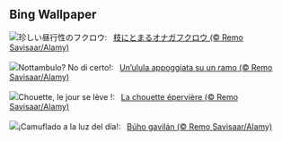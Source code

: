 ## Bing Wallpaper
![](https://www.bing.com/th?id=OHR.HawkOwl_JA-JP5530639554_UHD.jpg&w=1000)珍しい昼行性のフクロウ:&nbsp;&ensp;[枝にとまるオナガフクロウ (© Remo Savisaar/Alamy)](https://www.bing.com/th?id=OHR.HawkOwl_JA-JP5530639554_UHD.jpg)
<br><br/>
![](https://www.bing.com/th?id=OHR.HawkOwl_IT-IT8168664237_UHD.jpg&w=1000)Nottambulo? No di certo!:&nbsp;&ensp;[Un’ulula appoggiata su un ramo (© Remo Savisaar/Alamy)](https://www.bing.com/th?id=OHR.HawkOwl_IT-IT8168664237_UHD.jpg)
<br><br/>
![](https://www.bing.com/th?id=OHR.HawkOwl_FR-FR1707000792_UHD.jpg&w=1000)Chouette, le jour se lève !:&nbsp;&ensp;[La chouette épervière (© Remo Savisaar/Alamy)](https://www.bing.com/th?id=OHR.HawkOwl_FR-FR1707000792_UHD.jpg)
<br><br/>
![](https://www.bing.com/th?id=OHR.HawkOwl_ES-ES0489194970_UHD.jpg&w=1000)¡Camuflado a la luz del día!:&nbsp;&ensp;[Búho gavilán (© Remo Savisaar/Alamy)](https://www.bing.com/th?id=OHR.HawkOwl_ES-ES0489194970_UHD.jpg)
<br><br/>
